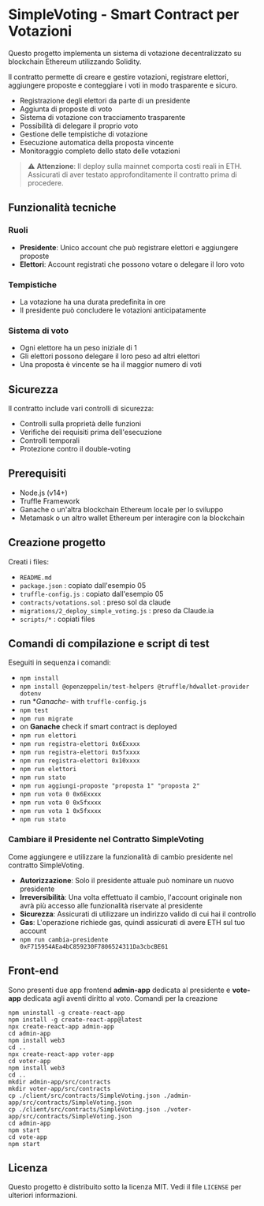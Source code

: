 
# SimpleVoting - Smart Contract per Votazioni

Questo progetto implementa un sistema di votazione decentralizzato su blockchain Ethereum utilizzando Solidity. 

Il contratto permette di creare e gestire votazioni, registrare elettori, aggiungere proposte e conteggiare i voti in modo trasparente e sicuro.
- Registrazione degli elettori da parte di un presidente
- Aggiunta di proposte di voto
- Sistema di votazione con tracciamento trasparente
- Possibilità di delegare il proprio voto
- Gestione delle tempistiche di votazione
- Esecuzione automatica della proposta vincente
- Monitoraggio completo dello stato delle votazioni
> ⚠️ **Attenzione**: Il deploy sulla mainnet comporta costi reali in ETH. Assicurati di aver testato approfonditamente il contratto prima di procedere.


## Funzionalità tecniche

### Ruoli
- **Presidente**: Unico account che può registrare elettori e aggiungere proposte
- **Elettori**: Account registrati che possono votare o delegare il loro voto

### Tempistiche
- La votazione ha una durata predefinita in ore
- Il presidente può concludere le votazioni anticipatamente

### Sistema di voto
- Ogni elettore ha un peso iniziale di 1
- Gli elettori possono delegare il loro peso ad altri elettori
- Una proposta è vincente se ha il maggior numero di voti

## Sicurezza

Il contratto include vari controlli di sicurezza:
- Controlli sulla proprietà delle funzioni
- Verifiche dei requisiti prima dell'esecuzione
- Controlli temporali
- Protezione contro il double-voting


## Prerequisiti

- Node.js (v14+)
- Truffle Framework
- Ganache o un'altra blockchain Ethereum locale per lo sviluppo
- Metamask o un altro wallet Ethereum per interagire con la blockchain


## Creazione progetto
Creati i files: 
- `README.md`
- `package.json` : copiato dall'esempio 05
- `truffle-config.js` : copiato dall'esempio 05
- `contracts/votations.sol` : preso sol da claude
- `migrations/2_deploy_simple_voting.js` : preso da Claude.ia
- `scripts/*` : copiati files

## Comandi di compilazione e script di test
Eseguiti in sequenza i comandi:
- `npm install `
- `npm install @openzeppelin/test-helpers @truffle/hdwallet-provider dotenv`
- run **Ganache-* with `truffle-config.js`
- `npm test `
- `npm run migrate `
- on **Ganache** check if smart contract is deployed
- `npm run elettori`
- `npm run registra-elettori 0x6Exxxx`
- `npm run registra-elettori 0x5fxxxx`
- `npm run registra-elettori 0x10xxxx`
- `npm run elettori`
- `npm run stato`
- `npm run aggiungi-proposte "proposta 1" "proposta 2"`
- `npm run vota 0 0x6Exxxx`
- `npm run vota 0 0x5fxxxx`
- `npm run vota 1 0x5fxxxx`
- `npm run stato`

### Cambiare il Presidente nel Contratto SimpleVoting
Come aggiungere e utilizzare la funzionalità di cambio presidente nel contratto SimpleVoting.
- **Autorizzazione**: Solo il presidente attuale può nominare un nuovo presidente
- **Irreversibilità**: Una volta effettuato il cambio, l'account originale non avrà più accesso alle funzionalità riservate al presidente
- **Sicurezza**: Assicurati di utilizzare un indirizzo valido di cui hai il controllo
- **Gas**: L'operazione richiede gas, quindi assicurati di avere ETH sul tuo account
- `npm run cambia-presidente 0xF715954AEa4bC859230F7806524311Da3cbcBE61`

## Front-end
Sono presenti due app frontend **admin-app** dedicata al presidente e **vote-app** dedicata agli aventi diritto al voto.
Comandi per la creazione
```
npm uninstall -g create-react-app
npm install -g create-react-app@latest
npx create-react-app admin-app
cd admin-app
npm install web3
cd ..
npx create-react-app voter-app
cd voter-app
npm install web3
cd ..
mkdir admin-app/src/contracts
mkdir voter-app/src/contracts
cp ./client/src/contracts/SimpleVoting.json ./admin-app/src/contracts/SimpleVoting.json
cp ./client/src/contracts/SimpleVoting.json ./voter-app/src/contracts/SimpleVoting.json
cd admin-app
npm start
cd vote-app
npm start
```

## Licenza

Questo progetto è distribuito sotto la licenza MIT. Vedi il file `LICENSE` per ulteriori informazioni.